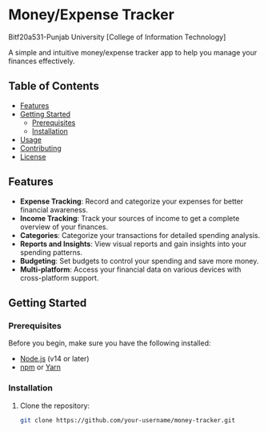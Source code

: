 # Money/Expense Tracker

Bitf20a531-Punjab University [College of Information Technology]

A simple and intuitive money/expense tracker app to help you manage your finances effectively.

## Table of Contents

- [Features](#features)
- [Getting Started](#getting-started)
  - [Prerequisites](#prerequisites)
  - [Installation](#installation)
- [Usage](#usage)
- [Contributing](#contributing)
- [License](#PUCIT)

## Features

- **Expense Tracking**: Record and categorize your expenses for better financial awareness.
- **Income Tracking**: Track your sources of income to get a complete overview of your finances.
- **Categories**: Categorize your transactions for detailed spending analysis.
- **Reports and Insights**: View visual reports and gain insights into your spending patterns.
- **Budgeting**: Set budgets to control your spending and save more money.
- **Multi-platform**: Access your financial data on various devices with cross-platform support.

## Getting Started

### Prerequisites

Before you begin, make sure you have the following installed:

- [Node.js](https://nodejs.org/) (v14 or later)
- [npm](https://www.npmjs.com/) or [Yarn](https://yarnpkg.com/)

### Installation

1. Clone the repository:

   ```bash
   git clone https://github.com/your-username/money-tracker.git
